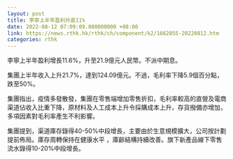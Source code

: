 ```yaml
---
layout: post
title: 李寧上半年盈利升逾11%
date: 2022-08-12 07:09:09.000000000 +08:00
link: https://news.rthk.hk/rthk/ch/component/k2/1662055-20220812.htm
categories: rthk
---
```


李寧上半年盈利增長11.6%，升至21.9億元人民幣。不派中期息。

集團上半年收入上升21.7%，達到124.09億元。不過，毛利率下降5.9個百分點，跌至50%。

集團指出，疫情多發散發，集團在零售端增加零售折扣，毛利率較高的直營及電商渠道佔收入比重下降，原材料及人工成本上升令採購成本上升，存貨撥備亦增加，多項因素對毛利率產生不利影響。

集團提到，渠道庫存錄得40-50%中段增長，主要由於生意規模擴大，公司按計劃提前佈局。庫存周轉保持在健康水平 ，庫齡結構持續改善。旗下新產品線下零售流水錄得10-20%中段增長。
